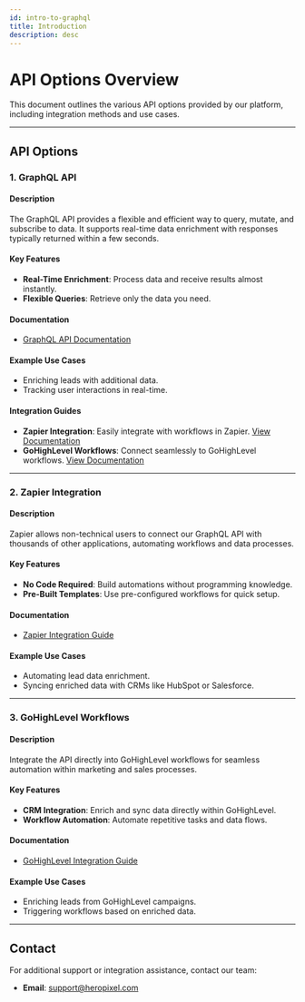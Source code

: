 ```yaml
---
id: intro-to-graphql
title: Introduction
description: desc
---
```


# API Options Overview

This document outlines the various API options provided by our platform, including integration methods and use cases.

---

## API Options

### 1. GraphQL API

#### Description

The GraphQL API provides a flexible and efficient way to query, mutate, and subscribe to data. It supports real-time data enrichment with responses typically returned within a few seconds.

#### Key Features

- **Real-Time Enrichment**: Process data and receive results almost instantly.
- **Flexible Queries**: Retrieve only the data you need.

#### Documentation

- [GraphQL API Documentation](graphql/basic-graphql-request)

#### Example Use Cases

- Enriching leads with additional data.
- Tracking user interactions in real-time.

#### Integration Guides

- **Zapier Integration**: Easily integrate with workflows in Zapier. [View Documentation](graphql/link-to-zapier-docs)
- **GoHighLevel Workflows**: Connect seamlessly to GoHighLevel workflows. [View Documentation](graphql/link-to-zapier-docs)

---

### 2. Zapier Integration

#### Description

Zapier allows non-technical users to connect our GraphQL API with thousands of other applications, automating workflows and data processes.

#### Key Features

- **No Code Required**: Build automations without programming knowledge.
- **Pre-Built Templates**: Use pre-configured workflows for quick setup.

#### Documentation

- [Zapier Integration Guide](graphql/link-to-zapier-docs)

#### Example Use Cases

- Automating lead data enrichment.
- Syncing enriched data with CRMs like HubSpot or Salesforce.

---

### 3. GoHighLevel Workflows

#### Description

Integrate the API directly into GoHighLevel workflows for seamless automation within marketing and sales processes.

#### Key Features

- **CRM Integration**: Enrich and sync data directly within GoHighLevel.
- **Workflow Automation**: Automate repetitive tasks and data flows.

#### Documentation

- [GoHighLevel Integration Guide](graphql/link-to-zapier-docs)

#### Example Use Cases

- Enriching leads from GoHighLevel campaigns.
- Triggering workflows based on enriched data.

---

## Contact

For additional support or integration assistance, contact our team:

- **Email**: [support@heropixel.com](mailto:support@heropixel.com)
